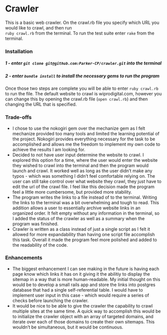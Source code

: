 # Crawler
This is a basic web crawler. On the crawl.rb file you specify which URL you would like to crawl, and then run      
`ruby crawl.rb` from the terminal. To run the test suite enter `rake` from the terminal.

### Installation
##### 1 - enter `git clone git@github.com:Parker-CP/crawler.git` into the terminal     
##### 2 - enter `bundle install` to install the necessary gems to run the program     
Once those two steps are complete you will be able to enter `ruby crawl.rb` to run the file. The default website to crawl is wiprodigital.com, however you can change this by opening the crawl.rb file (`open crawl.rb`) and then changing the URL that is specified.  

### Trade-offs 
  - I chose to use the nokogiri gem over the mechanize gem as I felt mechanize provided too many tools and limited the learning potential of the project. Nokogiri provides everything necessary for the task to be accomplished and allows me the freedom to implement my own code to achieve the results I am looking for.     
  - Decided to not have user input determine the website to crawl. I explored this option for a time, where the user would enter the website they wished to crawl into the terminal and then the program would launch and crawl. It worked well as long as the user didn’t make any typos - which was something I didn’t feel comfortable relying on. The user can still take control over what website they crawl, they just have to edit the url of the crawl file. I feel like this decision made the program feel a little more cumbersome, but provided more stability.     
  - The program writes the links to a file instead of to the terminal. Writing the links to the terminal was a bit overwhelming and tough to read. This addition allows a user to essentially archive website links in an organized order. It felt empty without any information in the terminal, so I added the status of the crawler as well as a summary when the program was finished.     
  - Crawler is written as a class instead of just a single script as I felt it allowed for more expandability than having one script file accomplish this task. Overall it made the program feel more polished and added to the readability of the code.     
  
### Enhancements
  - The biggest enhancement I can see making in the future is having each page know which links it has on it giving it the abilitiy to display the sitemap in a way that is more human-readable. My initial thought on this would be to develop a small rails app and store the links into postgres database that had a single self-referential table. I would have to implement user input in this case - which would require a series of checks before launching the crawler.     
  - It would be nice to be able to give the crawler the capability to crawl multiple sites at the same time. A quick way to accomplish this would be to initialize the crawler object with an array of targeted domains, and iterate over each of those domains to create their own sitemaps. This wouldn’t be simultaneous, but it would be continuous.
